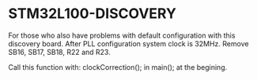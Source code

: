 STM32L100-DISCOVERY
===================

For those who also have problems with default configuration with this discovery board. After PLL configuration system clock is 32MHz. Remove SB16, SB17, SB18, R22 and R23. 

Call this function with: clockCorrection(); in main(); at the begining. 
